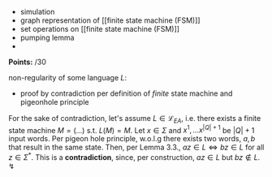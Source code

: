 
- simulation
- graph representation of [[finite state machine (FSM)]]
- set operations on [[finite state machine (FSM)]]
- pumping lemma
- 


**Points:** /30



non-regularity of some language $L$:
- proof by contradiction per definition of *finite* state machine and pigeonhole principle

For the sake of contradiction, let's assume $L\in \mathcal L_{EA}$, i.e. there exists a finite state machine $M=(\dots)$ s.t. $L(M)=M$. Let $x \in \Sigma$ and $x^{1}, \dots x^{|Q|+1}$ be $|Q|+1$ input words. Per pigeon hole principle, w.o.l.g there exists two words, $a, b$ that result in the same state. Then, per Lemma 3.3., $az \in L \iff bz \in L$ for all $z \in \Sigma^*$. This is a **contradiction**, since, per construction, $az \in L$ but $bz \not\in L$.
$\lightning$

